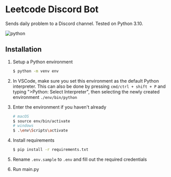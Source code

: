 # Leetcode Discord Bot
Sends daily problem to a Discord channel. Tested on Python 3.10.

![python](https://github.com/FastestMolasses/LeetcodeDiscordBot/actions/workflows/main.yml/badge.svg)

## Installation

1. Setup a Python environment

    ```bash
    $ python -m venv env
    ```

2. In VSCode, make sure you set this environment as the default Python interpreter. This can also be done by pressing `cmd/ctrl + shift + P` and typing ">Python: Select Interpreter", then selecting the newly created environment `./env/bin/python`

3. Enter the environment if you haven't already

    ```bash
    # macOS
    $ source env/bin/activate
    # windows
    $ .\env\Scripts\activate
    ```

4. Install requirements

    ```bash
    $ pip install -r requirements.txt
    ```

5. Rename `.env.sample` to `.env` and fill out the required credentials

6. Run main.py
